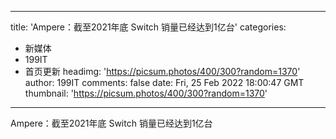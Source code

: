 
---
title: 'Ampere：截至2021年底 Switch 销量已经达到1亿台'
categories: 
 - 新媒体
 - 199IT
 - 首页更新
headimg: 'https://picsum.photos/400/300?random=1370'
author: 199IT
comments: false
date: Fri, 25 Feb 2022 18:00:47 GMT
thumbnail: 'https://picsum.photos/400/300?random=1370'
---

<div>   
Ampere：截至2021年底 Switch 销量已经达到1亿台  
</div>
            